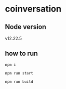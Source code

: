 # coinversation

## Node version

v12.22.5

## how to run

```
npm i

npm run start

npm run build
```
